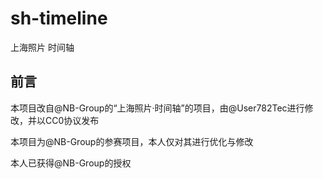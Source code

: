 # sh-timeline
上海照片 时间轴

## 前言
本项目改自@NB-Group的“上海照片·时间轴”的项目，由@User782Tec进行修改，并以CC0协议发布

本项目为@NB-Group的参赛项目，本人仅对其进行优化与修改

本人已获得@NB-Group的授权
